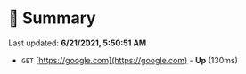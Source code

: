 # 📖 Summary
Last updated: **6/21/2021, 5:50:51 AM**

- `GET` [https://google.com](https://google.com) - **Up** (130ms)
